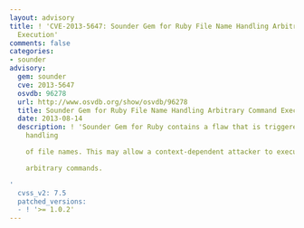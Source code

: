 ```yaml
---
layout: advisory
title: ! 'CVE-2013-5647: Sounder Gem for Ruby File Name Handling Arbitrary Command
  Execution'
comments: false
categories:
- sounder
advisory:
  gem: sounder
  cve: 2013-5647
  osvdb: 96278
  url: http://www.osvdb.org/show/osvdb/96278
  title: Sounder Gem for Ruby File Name Handling Arbitrary Command Execution
  date: 2013-08-14
  description: ! 'Sounder Gem for Ruby contains a flaw that is triggered during the
    handling

    of file names. This may allow a context-dependent attacker to execute

    arbitrary commands.

'
  cvss_v2: 7.5
  patched_versions:
  - ! '>= 1.0.2'
---
```

